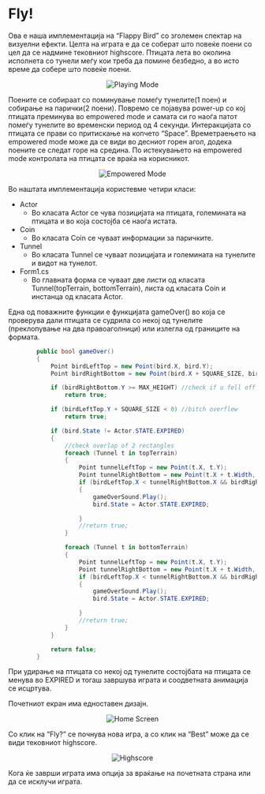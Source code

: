 # Fly!
Ова е наша имплементација на “Flappy Bird” со зголемен спектар на визуелни ефекти. Целта на играта е да се соберат што повеќе поени со цел да се надмине тековниот highscore. Птицата лета во околина исполнета со тунели меѓу кои треба да помине безбедно, а во исто време да собере што повеќе поени. 

<p align = "middle">
 <img src = "http://i.imgur.com/EDNSF09.png" alt = "Playing Mode" />
</p>

Поените се собираат со поминување помеѓу тунелите(1 поен) и собирање на парички(2 поени). Повремо се појавува power-up со кој птицата преминува во empowered mode и самата си го наоѓа патот помеѓу тунелите во временски период од 4 секунди. Интеракцијата со птицата се прави со притискање на копчето “Space”. Времетраењето на empowered mode може да се види во десниот горен агол, додека поените се следат горе на средина. По истекувањето на empowered mode контролата на птицата се враќа на корисникот.

<p align = "middle">
 <img src = "http://i.imgur.com/NUv14lP.png" alt = "Empowered Mode" />
</p>

Во наштата имплементација користевме четири класи:

* Actor
  * Во класата Actor се чува позицијата на птицата, големината на птицата и во која состојба се наоѓа истата.
* Coin
  * Во класата Coin се чуваат информации за паричките.
* Tunnel
  * Во класата Tunnel се чуваат позицијата и големината на тунелите и видот на тунелот.
* Form1.cs
  * Во главната форма се чуваат две листи од класата Tunnel(topTerrain, bottomTerrain), листа од класата Coin и инстанца од класата Actor.

Една од поважните функции е функцијата gameOver() во која се проверува дали птицата се судрила со некој од тунелите (преклопување на два правоаголници) или излегла од границите на формата.

```C#
        public bool gameOver()
        {
            Point birdLeftTop = new Point(bird.X, bird.Y);
            Point birdRightBottom = new Point(bird.X + SQUARE_SIZE, bird.Y + SQUARE_SIZE - 12);

            if (birdRightBottom.Y >= MAX_HEIGHT) //check if u fell off the map
                return true;

            if (birdLeftTop.Y + SQUARE_SIZE < 0) //bitch overflew
                return true;

            if (bird.State != Actor.STATE.EXPIRED)
            {
                //check overlap of 2 rectangles
                foreach (Tunnel t in topTerrain)
                {
                    Point tunnelLeftTop = new Point(t.X, t.Y);
                    Point tunnelRightBottom = new Point(t.X + t.Width, t.Y + t.Height);
                    if (birdLeftTop.X < tunnelRightBottom.X && birdRightBottom.X > tunnelLeftTop.X && birdLeftTop.Y < tunnelRightBottom.Y && birdRightBottom.Y > tunnelLeftTop.Y)
                    {
                        gameOverSound.Play();
                        bird.State = Actor.STATE.EXPIRED;

                    }
                    //return true;
                }

                foreach (Tunnel t in bottomTerrain)
                {
                    Point tunnelLeftTop = new Point(t.X, t.Y);
                    Point tunnelRightBottom = new Point(t.X + t.Width, t.Y + t.Height);
                    if (birdLeftTop.X < tunnelRightBottom.X && birdRightBottom.X > tunnelLeftTop.X && birdLeftTop.Y < tunnelRightBottom.Y && birdRightBottom.Y > tunnelLeftTop.Y)
                    {
                        gameOverSound.Play();
                        bird.State = Actor.STATE.EXPIRED;

                    }
                    //return true;
                }
            }

            return false;
        }
```

При удирање на птицата со некој од тунелите состојбата на птицата се менува во EXPIRED и тогаш завршува играта и соодветната анимација се исцртува.

Почетниот екран има едноставен дизајн.

<p align = "middle">
 <img src = "http://i.imgur.com/sJ6ujZN.png" alt = "Home Screen" />
</p>

Со клик на “Fly?” се почнува нова игра, а со клик на “Best” може да се види тековниот highscore.

<p align = "middle">
 <img src = "http://i.imgur.com/V6yen5E.png" alt = "Highscore" />
</p>

Кога ќе заврши играта има опција за враќање на почетната страна или да се исклучи играта.
